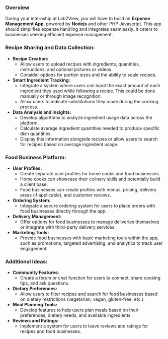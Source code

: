### Overview

During your internship at Lab2View, you will have to build an **Expense Management App**, powered by **Nodejs** and other PHP Javascript. This app should simplifies expense handling and integrates seamlessly. It caters to businesses seeking efficient expense management.
### **Recipe Sharing and Data Collection:**

- **Recipe Creation:**
    - Allow users to upload recipes with ingredients, quantities, instructions, and optional pictures or videos.
    - Consider options for portion sizes and the ability to scale recipes.
- **Smart Ingredient Tracking:**
    - Integrate a system where users can input the exact amount of each ingredient they used while following a recipe. This could be done manually or through image recognition.
    - Allow users to indicate substitutions they made during the cooking process.
- **Data Analysis and Insights:**
    - Develop algorithms to analyze ingredient usage data across the platform.
    - Calculate average ingredient quantities needed to produce specific dish quantities.
    - Display this information alongside recipes or allow users to search for recipes based on average ingredient usage.

### **Food Business Platform:**

- **User Profiles:**
    - Create separate user profiles for home cooks and food businesses.
    - Home cooks can showcase their culinary skills and potentially build a client base.
    - Food businesses can create profiles with menus, pricing, delivery areas (if applicable), and customer reviews.
- **Ordering System:**
    - Integrate a secure ordering system for users to place orders with food businesses directly through the app.
- **Delivery Management:**
    - Offer options for food businesses to manage deliveries themselves or integrate with third-party delivery services.
- **Marketing Tools:**
    - Provide food businesses with basic marketing tools within the app, such as promotions, targeted advertising, and analytics to track user engagement.

### **Additional Ideas:**

- **Community Features:**
    - Create a forum or chat function for users to connect, share cooking tips, and ask questions.
- **Dietary Preferences:**
    - Allow users to filter recipes and search for food businesses based on dietary restrictions (vegetarian, vegan, gluten-free, etc.).
- **Meal Planning Tools:**
    - Develop features to help users plan meals based on their preferences, dietary needs, and available ingredients.
- **Reviews and Ratings:**
    - Implement a system for users to leave reviews and ratings for recipes and food businesses.